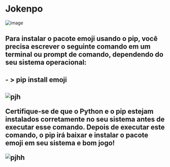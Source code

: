 # Jokenpo
![image](https://user-images.githubusercontent.com/121200148/221449274-43979014-15e0-4d64-a03d-b3da48c75ffd.png)
<h2
Jokenpo é um programa simples que simula o famoso jogo de pedra-papel-tesoura. 

Para instalar o pacote emoji usando o pip, você precisa escrever o seguinte comando em um terminal ou prompt de comando, dependendo do seu sistema operacional:
<h2> 
- > pip install emoji
<h2>

![pjh](https://user-images.githubusercontent.com/121200148/221448946-0955433d-54f0-485b-8ad2-637c543ca9c2.png)

Certifique-se de que o Python e o pip estejam instalados corretamente no seu sistema antes de executar esse comando. Depois de executar este comando, o pip irá baixar e instalar o pacote emoji em seu sistema e bom jogo!


![pjhh](https://user-images.githubusercontent.com/121200148/221449373-0f68a56e-9118-4842-b985-4f2a9fac1ffd.png)
